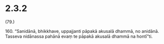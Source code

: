# 2.3.2

(79.)

160\. “Sanidānā, bhikkhave, uppajjanti pāpakā akusalā dhammā, no anidānā. Tasseva nidānassa pahānā evaṃ te pāpakā akusalā dhammā na hontī”ti.
